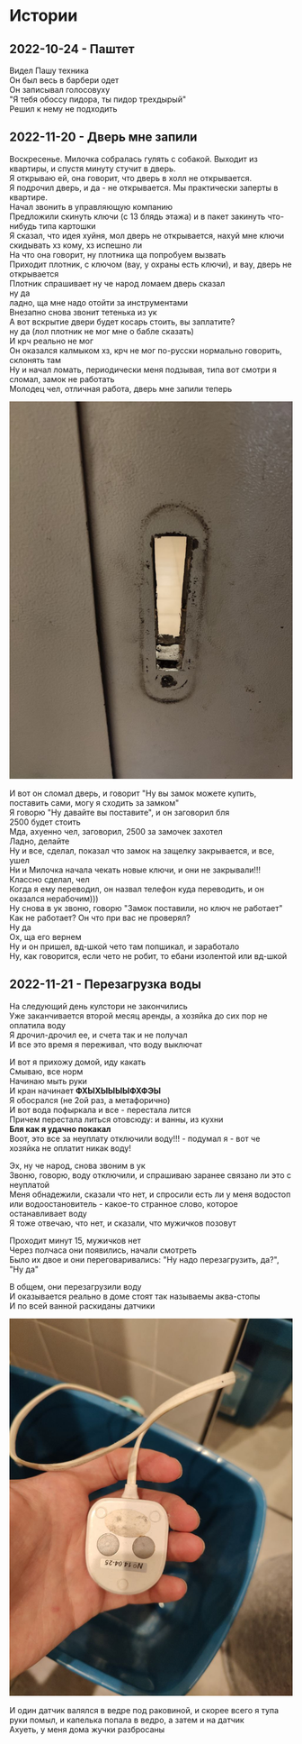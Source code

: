 # Истории

## 2022-10-24 - Паштет

Видел Пашу техника<br>
Он был весь в барбери одет<br>
Он записывал голосовуху<br>
"Я тебя обоссу пидора, ты пидор трехдырый"<br>
Решил к нему не подходить<br>

## 2022-11-20 - Дверь мне запили

Воскресенье. Милочка собралась гулять с собакой. Выходит из квартиры, и спустя минуту стучит в дверь.<br>
Я открываю ей, она говорит, что дверь в холл не открывается.<br>
Я подрочил дверь, и да - не открывается. Мы практически заперты в квартире.<br>
Начал звонить в управляющую компанию<br>
Предложили скинуть ключи (с 13 блядь этажа) и в пакет закинуть что-нибудь типа картошки<br>
Я сказал, что идея хуйня, мол дверь не открывается, нахуй мне ключи скидывать хз кому, хз испешно ли<br>
На что она говорит, ну плотника ща попробуем вызвать<br>
Приходит плотник, с ключом (вау, у охраны есть ключи), и вау, дверь не открывается<br>
Плотник спрашивает ну че народ ломаем дверь сказал<br>
ну да<br>
ладно, ща мне надо отойти за инструментами<br>
Внезапно снова звонит тетенька из ук<br>
А вот вскрытие двери будет косарь стоить, вы заплатите?<br>
ну да (лол плотник не мог мне о бабле сказать)<br>
И крч реально не мог<br>
Он оказался калмыком хз, крч не мог по-русски нормально говорить, склонять там<br>
Ну и начал ломать, периодически меня подзывая, типа вот смотри я сломал, замок не работать<br>
Молодец чел, отличная работа, дверь мне запили теперь

![Разъебанная дверь](door.jpg)

И вот он сломал дверь, и говорит "Ну вы замок можете купить, поставить сами, могу я сходить за замком"<br>
Я говорю "Ну давайте вы поставите", и он заговорил бля<br>
2500 будет стоить<br>
Мда, ахуенно чел, заговорил, 2500 за замочек захотел<br>
Ладно, делайте<br>
Ну и все, сделал, показал что замок на защелку закрывается, и все, ушел <br>
Ни и Милочка начала чекать новые ключи, и они не закрывали!!!<br>
Классно сделал, чел<br>
Когда я ему переводил, он назвал телефон куда переводить, и он оказался нерабочим)))<br>
Ну снова в ук звоню, говорю "Замок поставили, но ключ не работает"<br>
Как не работает? Он что при вас не проверял?<br>
Ну да<br>
Ох, ща его вернем<br>
Ну и он пришел, вд-шкой чето там попшикал, и заработало<br>
Ну, как говорится, если чето не робит, то ебани изолентой или вд-шкой

## 2022-11-21 - Перезагрузка воды

На следующий день кулстори не закончились<br>
Уже заканчивается второй месяц аренды, а хозяйка до сих пор не оплатила воду<br>
Я дрочил-дрочил ее, и счета так и не получал<br>
И все это время я переживал, что воду выключат

И вот я прихожу домой, иду какать<br>
Смываю, все норм<br>
Начинаю мыть руки<br>
И кран начинает **ФХЫХЫЫЫЫФХФЭЫ**<br>
Я обосрался (не 2ой раз, а метафорично)<br>
И вот вода пофыркала и все - перестала лится<br>
Причем перестала литься отовсюду: и ванны, из кухни<br>
**Бля как я удачно покакал**<br>
Воот, это все за неуплату отключили воду!!! - подумал я - вот че хозяйка не оплатит никак воду!

Эх, ну че народ, снова звоним в ук<br>
Звоню, говорю, воду отключили, и спрашиваю заранее связано ли это с неуплатой<br>
Меня обнадежили, сказали что нет, и спросили есть ли у меня водостоп или водоостановитель - какое-то странное слово,
которое останавливает воду<br>
Я тоже отвечаю, что нет, и сказали, что мужичков позовут

Проходит минут 15, мужичков нет<br>
Через полчаса они появились, начали смотреть<br>
Было их двое и они переговаривались: "Ну надо перезагрузить, да?", "Ну да"

В общем, они перезагрузили воду<br>
И оказывается реально в доме стоят так называемы аква-стопы<br>
И по всей ванной раскиданы датчики

![](aqua-stop.jpg)

И один датчик валялся в ведре под раковиной, и скорее всего я тупа руки помыл, и капелька попала в ведро, а затем и на
датчик<br>
Ахуеть, у меня дома жучки разбросаны
